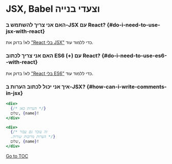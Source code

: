 
# JSX, Babel וצעדי בנייה


### האם אני צריך להשתמש ב-JSX עם React? {#do-i-need-to-use-jsx-with-react}

לא! בדוק את ["React בלי JSX"](./react-without-jsx.html) כדי ללמוד עוד.

### האם אני צריך לכתוב ES6 (+) עם React? {#do-i-need-to-use-es6--with-react}

לא! בדוק את ["React בלי ES6"](./react-without-es6.html) כדי ללמוד עוד.

### איך אני יכול לכתוב הערות ב-JSX? {#how-can-i-write-comments-in-jsx}

```jsx
<div>
  {/* הערות כאן */}
  שלום, {name}!
</div>
```

```jsx
<div>
  {/* זה עובד גם עבור
  .הערות מרובות שורות */}
  שלום, {name}! 
</div>
```
<span style="float: footnote;"><a href="./index.html#toc">Go to TOC</a></span>
